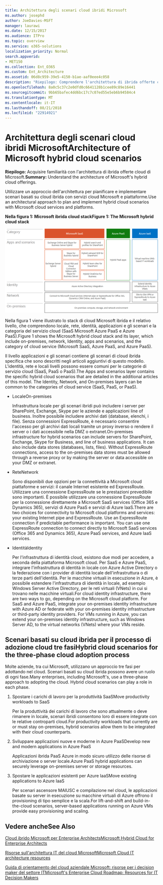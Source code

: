 ```yaml
---
title: Architettura degli scenari cloud ibridi Microsoft
ms.author: josephd
author: JoeDavies-MSFT
manager: laurawi
ms.date: 12/15/2017
ms.audience: ITPro
ms.topic: overview
ms.service: o365-solutions
localization_priority: Normal
search.appverid:
- MET150
ms.collection: Ent_O365
ms.custom: Ent_Architecture
ms.assetid: 06d8c959-39e5-4150-b1ae-aaf0eee4c058
description: "Riepilogo: Comprendere l'architettura di ibrida offerte cloud di Microsoft."
ms.openlocfilehash: 8a0c5c37c2e0dfd0c6641128b1cee89c89e16441
ms.sourcegitcommit: 9bb65bafec4dd6bc17c7c07ed55e5eb6b94584c4
ms.translationtype: MT
ms.contentlocale: it-IT
ms.lasthandoff: 08/21/2018
ms.locfileid: "22914921"
---
```

# <a name="architecture-of-microsoft-hybrid-cloud-scenarios"></a><span data-ttu-id="9e9be-103">Architettura degli scenari cloud ibridi Microsoft</span><span class="sxs-lookup"><span data-stu-id="9e9be-103">Architecture of Microsoft hybrid cloud scenarios</span></span>

 <span data-ttu-id="9e9be-104">**Riepilogo:** Acquisire familiarità con l'architettura di ibrida offerte cloud di Microsoft.</span><span class="sxs-lookup"><span data-stu-id="9e9be-104">**Summary:** Understand the architecture of Microsoft's hybrid cloud offerings.</span></span>
  
<span data-ttu-id="9e9be-105">Utilizzare un approccio dell'architettura per pianificare e implementare scenari basati su cloud ibrida con servizi cloud Microsoft e piattaforme.</span><span class="sxs-lookup"><span data-stu-id="9e9be-105">Use an architectural approach to plan and implement hybrid cloud scenarios with Microsoft cloud services and platforms.</span></span>
  
<span data-ttu-id="9e9be-106">**Nella figura 1: Microsoft ibrida cloud stack**</span><span class="sxs-lookup"><span data-stu-id="9e9be-106">**Figure 1: The Microsoft hybrid cloud stack**</span></span>

![Stack cloud ibrido Microsoft](media/Hybrid-Poster/Hybrid-Cloud-Stack.png)
  
<span data-ttu-id="9e9be-108">Nella figura 1 viene illustrato lo stack di cloud Microsoft ibrida e il relativo livello, che comprendono locale, rete, identità, applicazioni e gli scenari e la categoria del servizio cloud (SaaS Microsoft Azure PaaS e Azure PaaS).</span><span class="sxs-lookup"><span data-stu-id="9e9be-108">Figure 1 shows the Microsoft hybrid cloud stack and its layer, which include on-premises, network, Identity, apps and scenarios, and the category of cloud service (Microsoft SaaS, Azure PaaS, and Azure PaaS).</span></span>
  
<span data-ttu-id="9e9be-p101">Il livello applicazioni e gli scenari contiene gli scenari di cloud ibrida specifica che sono descritti negli articoli aggiuntivi di questo modello. L'identità, rete e locali livelli possono essere comuni per le categorie di servizio cloud (SaaS, PaaS o PaaS).</span><span class="sxs-lookup"><span data-stu-id="9e9be-p101">The Apps and scenarios layer contains the specific hybrid cloud scenarios that are detailed in the additional articles of this model. The Identity, Network, and On-premises layers can be common to the categories of cloud service (SaaS, PaaS, or PaaS).</span></span>
  
- <span data-ttu-id="9e9be-111">Locale</span><span class="sxs-lookup"><span data-stu-id="9e9be-111">On-premises</span></span>
    
    <span data-ttu-id="9e9be-p102">Infrastruttura locale per gli scenari ibridi può includere i server per SharePoint, Exchange, Skype per le aziende e applicazioni line of business. Inoltre possibile includere archivi dati (database, elenchi, i file). Senza connessioni ExpressRoute, è necessario consentire l'accesso per gli archivi dati locali tramite un proxy inverso o rendere il server o i dati accessibile nella DMZ o extranet.</span><span class="sxs-lookup"><span data-stu-id="9e9be-p102">On-premises infrastructure for hybrid scenarios can include servers for SharePoint, Exchange, Skype for Business, and line of business applications. It can also include data stores (databases, lists, files). Without ExpressRoute connections, access to the on-premises data stores must be allowed through a reverse proxy or by making the server or data accessible on your DMZ or extranet.</span></span>
    
- <span data-ttu-id="9e9be-115">Rete</span><span class="sxs-lookup"><span data-stu-id="9e9be-115">Network</span></span>
    
    <span data-ttu-id="9e9be-p103">Sono disponibili due opzioni per la connettività a Microsoft cloud piattaforme e servizi: il canale Internet esistente ed ExpressRoute. Utilizzare una connessione ExpressRoute se le prestazioni prevedibile sono importanti. È possibile utilizzare una connessione ExpressRoute per la connessione direttamente a Microsoft SaaS services (Office 365 e Dynamics 365), servizi di Azure PaaS e servizi di Azure IaaS.</span><span class="sxs-lookup"><span data-stu-id="9e9be-p103">There are two choices for connectivity to Microsoft cloud platforms and services: your existing Internet pipe and ExpressRoute. Use an ExpressRoute connection if predictable performance is important. You can use one ExpressRoute connection to connect directly to Microsoft SaaS services (Office 365 and Dynamics 365), Azure PaaS services, and Azure IaaS services.</span></span>
    
- <span data-ttu-id="9e9be-119">Identità</span><span class="sxs-lookup"><span data-stu-id="9e9be-119">Identity</span></span>
    
    <span data-ttu-id="9e9be-p104">Per l'infrastruttura di identità cloud, esistono due modi per accedere, a seconda della piattaforma Microsoft cloud. Per SaaS e Azure PaaS, integrare l'infrastruttura di identità in locale con Azure Active Directory o la federazione con i provider di identità locale dell'infrastruttura o di terze parti dell'identità. Per le macchine virtuali in esecuzione in Azure, è possibile estendere l'infrastruttura di identità in locale, ad esempio Windows Server Active Directory, per le reti virtuali (VNets) in cui si trovano nelle macchine virtuali.</span><span class="sxs-lookup"><span data-stu-id="9e9be-p104">For cloud identity infrastructure, there are two ways to go, depending on the Microsoft cloud platform. For SaaS and Azure PaaS, integrate your on-premises identity infrastructure with Azure AD or federate with your on-premises identity infrastructure or third-party identity providers. For VMs running in Azure, you can extend your on-premises identity infrastructure, such as Windows Server AD, to the virtual networks (VNets) where your VMs reside.</span></span>
    
## <a name="hybrid-cloud-scenarios-for-the-three-phase-cloud-adoption-process"></a><span data-ttu-id="9e9be-123">Scenari basati su cloud ibrida per il processo di adozione cloud tre fasi</span><span class="sxs-lookup"><span data-stu-id="9e9be-123">Hybrid cloud scenarios for the three-phase cloud adoption process</span></span>

<span data-ttu-id="9e9be-p105">Molte aziende, tra cui Microsoft, utilizzano un approccio tre fasi per adottando nel cloud. Scenari basati su cloud ibrida possono avere un ruolo di ogni fase.</span><span class="sxs-lookup"><span data-stu-id="9e9be-p105">Many enterprises, including Microsoft's, use a three-phase approach to adopting the cloud. Hybrid cloud scenarios can play a role in each phase.</span></span>
  
1. <span data-ttu-id="9e9be-126">Spostare i carichi di lavoro per la produttività SaaS</span><span class="sxs-lookup"><span data-stu-id="9e9be-126">Move productivity workloads to SaaS</span></span>
    
    <span data-ttu-id="9e9be-127">Per la produttività dei carichi di lavoro che sono attualmente o deve rimanere in locale, scenari ibridi consentono loro di essere integrate con le relative controparti cloud.</span><span class="sxs-lookup"><span data-stu-id="9e9be-127">For productivity workloads that currently are or must stay on-premises, hybrid scenarios allow them to be integrated with their cloud counterparts.</span></span>
    
2. <span data-ttu-id="9e9be-128">Sviluppare applicazioni nuove e moderne in Azure PaaS</span><span class="sxs-lookup"><span data-stu-id="9e9be-128">Develop new and modern applications in Azure PaaS</span></span>
    
    <span data-ttu-id="9e9be-129">Applicazioni ibrida PaaS Azure in modo sicuro utilizzo delle risorse di archiviazione o server locale.</span><span class="sxs-lookup"><span data-stu-id="9e9be-129">Azure PaaS hybrid applications can securely leverage on-premises server or storage resources.</span></span>
    
3. <span data-ttu-id="9e9be-130">Spostare le applicazioni esistenti per Azure IaaS</span><span class="sxs-lookup"><span data-stu-id="9e9be-130">Move existing applications to Azure IaaS</span></span>
    
    <span data-ttu-id="9e9be-131">Per scenari ascensore MAIUSC e compilazione nel cloud, le applicazioni basate su server in esecuzione su macchine virtuali di Azure offrono il provisioning di tipo semplice e la scala.</span><span class="sxs-lookup"><span data-stu-id="9e9be-131">For lift-and-shift and build-in-the-cloud scenarios, server-based applications running on Azure VMs provide easy provisioning and scaling.</span></span>
    
## <a name="see-also"></a><span data-ttu-id="9e9be-132">Vedere anche</span><span class="sxs-lookup"><span data-stu-id="9e9be-132">See Also</span></span>

[<span data-ttu-id="9e9be-133">Cloud ibrido Microsoft per Enterprise Architects</span><span class="sxs-lookup"><span data-stu-id="9e9be-133">Microsoft Hybrid Cloud for Enterprise Architects</span></span>](microsoft-hybrid-cloud-for-enterprise-architects.md)
  
[<span data-ttu-id="9e9be-134">Risorse sull'architettura IT del cloud Microsoft</span><span class="sxs-lookup"><span data-stu-id="9e9be-134">Microsoft Cloud IT architecture resources</span></span>](microsoft-cloud-it-architecture-resources.md)

[<span data-ttu-id="9e9be-135">Guida di orientamento del cloud aziendale Microsoft: risorse per i decision maker del settore IT</span><span class="sxs-lookup"><span data-stu-id="9e9be-135">Microsoft's Enterprise Cloud Roadmap: Resources for IT Decision Makers</span></span>](https://sway.com/FJ2xsyWtkJc2taRD)



